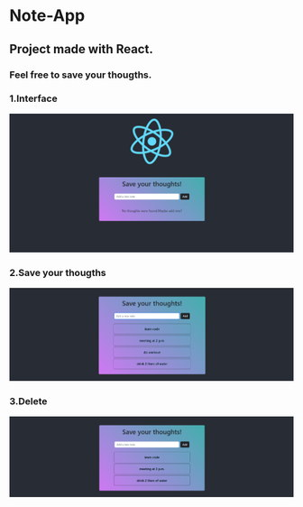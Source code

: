 # Note-App

## Project made with React.

### Feel free to save your thougths.

### 1.Interface
<img src="https://github.com/OmarGeno/Note-App/blob/master/src/images/note1.png"  style="center">


### 2.Save your thougths
<img src="https://github.com/OmarGeno/Note-App/blob/master/src/images/note2.png"  style="center">

### 3.Delete 
<img src="https://github.com/OmarGeno/Note-App/blob/master/src/images/note3.png"  style="center">

